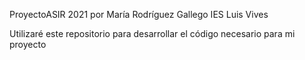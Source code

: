 ProyectoASIR 2021 por María Rodríguez Gallego
IES Luis Vives

Utilizaré este repositorio para desarrollar el código necesario para mi proyecto
